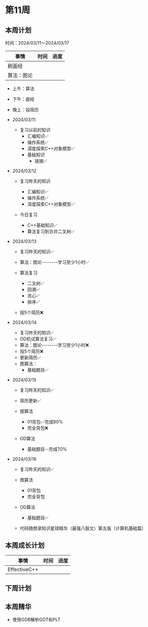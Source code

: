 # 第11周

## 本周计划

时间：2024/03/11～2024/03/17

| 事情       | 时间 | 进度 |
| ---------- | ---- | ---- |
| 刷面经     |      |      |
| 算法：图论 |      |      |

+ 上午：算法
+ 下午：面经
+ 晚上：投简历
+ 2024/03/11
  + 复习以前的知识
    + 汇编知识✅
    + 操作系统✅
    + 深度探索C++对象模型✅
    + 基础知识
      + 链接✅
+ 2024/03/12
  + 复习昨天的知识
    + 汇编知识✅
    + 操作系统✅
    + 深度探索C++对象模型✅

  + 今日复习
    + C++基础知识✅
    + 算法复习到合并二叉树✅

+ 2024/03/13
  + 复习昨天的知识✅
  + 算法：图论--------学习至少1小时✅
  + 算法复习
    + 二叉树✅
    + 回溯✅
    + 贪心✅
    + 排序✅

  + 投5个简历❌

+ 2024/03/14
  + 复习昨天的知识✅
  + OD机试算法复习✅
  + 算法：图论--------学习至少1小时❌
  + 投5个简历❌
  + 更新简历✅
  + 图算法：
    + 基础题目✅

+ 2024/03/15
  + 复习昨天的知识✅
  + 简历更新✅
  + 图算法
    + 01背包--完成80%
    + 完全背包❌

  + OD算法
    + 基础题目--完成70%

+ 2024/03/16
  + 复习昨天的知识✅
  + 图算法
    + 01背包
    + 完全背包

  + OD算法
    + 基础题目✅

  + 代码随想录知识星球精华（最强八股文）第五版（计算机基础篇）


## 本周成长计划

| 事情         | 时间 | 进度 |
| ------------ | ---- | ---- |
| EffectiveC++ |      |      |

## 下周计划

## 本周精华

+ 使用GDB解析GOT和PLT